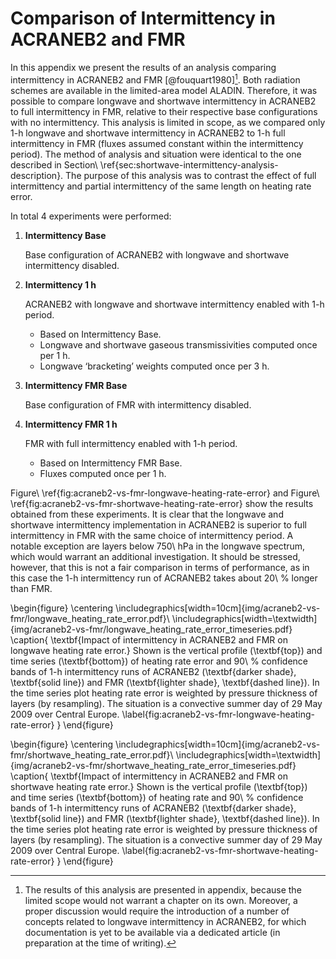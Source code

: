 Comparison of Intermittency in ACRANEB2 and FMR
===============================================

In this appendix we present the results of an analysis comparing
intermittency in ACRANEB2 and FMR [@fouquart1980][^appendix-note].
Both radiation schemes are available
in the limited-area model ALADIN. Therefore, it was possible to compare
longwave and shortwave intermittency in ACRANEB2 to full intermittency in FMR,
relative to their respective base configurations with no intermittency.
This analysis is limited in scope, as we compared only
1-h longwave and shortwave intermittency in ACRANEB2 to 1-h full intermittency
in FMR (fluxes assumed constant within the intermittency period).
The method of analysis and situation were identical to the one described in
Section\ \ref{sec:shortwave-intermittency-analysis-description}.
The purpose of this analysis was to contrast the effect of full intermittency
and partial intermittency of the same length on heating rate error.

[^appendix-note]: The results of this analysis are presented in appendix,
because the limited scope would not warrant a chapter on its own. Moreover,
a proper discussion would require the introduction of a number of concepts
related to longwave intermittency in ACRANEB2, for which documentation is yet
to be available via a dedicated article (in preparation at the time of writing).

In total 4 experiments were performed:

1. **Intermittency Base**
    
    Base configuration of ACRANEB2 with longwave and shortwave intermittency
    disabled.

2. **Intermittency 1 h**

    ACRANEB2 with longwave and shortwave intermittency enabled with 1-h
    period.

    * Based on Intermittency Base.
    * Longwave and shortwave gaseous transmissivities computed once per 1 h.
    * Longwave ‘bracketing’ weights computed once per 3 h.

3. **Intermittency FMR Base**

    Base configuration of FMR with intermittency disabled.

4. **Intermittency FMR 1 h**

    FMR with full intermittency enabled with 1-h period.

    * Based on Intermittency FMR Base.
    * Fluxes computed once per 1 h.

Figure\ \ref{fig:acraneb2-vs-fmr-longwave-heating-rate-error}
and Figure\ \ref{fig:acraneb2-vs-fmr-shortwave-heating-rate-error}
show the results obtained from these experiments.
It is clear that the longwave and shortwave intermittency implementation
in ACRANEB2 is superior to full intermittency in FMR with the same choice of
intermittency period. A notable exception are layers below 750\ hPa
in the longwave spectrum, which would warrant an additional investigation.
It should be stressed, however, that this is not a fair
comparison in terms of performance, as in this case the 1-h intermittency
run of ACRANEB2 takes about 20\ % longer than FMR.

\begin{figure}
\centering
\includegraphics[width=10cm]{img/acraneb2-vs-fmr/longwave_heating_rate_error.pdf}\\
\includegraphics[width=\textwidth]{img/acraneb2-vs-fmr/longwave_heating_rate_error_timeseries.pdf}
\caption{
\textbf{Impact of intermittency in ACRANEB2 and FMR on longwave heating rate error.}
Shown is the vertical profile (\textbf{top}) and time series (\textbf{bottom})
of heating rate error and 90\ \% confidence bands
of 1-h intermittency runs of ACRANEB2
(\textbf{darker shade}, \textbf{solid line}) and
FMR (\textbf{lighter shade}, \textbf{dashed line}). In the time series plot
heating rate error is weighted by pressure thickness of layers (by resampling).
The situation is a convective summer day of 29 May 2009 over Central Europe.
\label{fig:acraneb2-vs-fmr-longwave-heating-rate-error}
}
\end{figure}

\begin{figure}
\centering
\includegraphics[width=10cm]{img/acraneb2-vs-fmr/shortwave_heating_rate_error.pdf}\\
\includegraphics[width=\textwidth]{img/acraneb2-vs-fmr/shortwave_heating_rate_error_timeseries.pdf}
\caption{
\textbf{Impact of intermittency in ACRANEB2 and FMR on shortwave heating rate error.}
Shown is the vertical profile (\textbf{top}) and time series (\textbf{bottom})
of heating rate and 90\ \% confidence bands
of 1-h intermittency runs of ACRANEB2
(\textbf{darker shade}, \textbf{solid line}) and
FMR (\textbf{lighter shade}, \textbf{dashed line}). In the time series plot
heating rate error is weighted by pressure thickness of layers (by resampling).
The situation is a convective summer day of 29 May 2009 over Central Europe.
\label{fig:acraneb2-vs-fmr-shortwave-heating-rate-error}
}
\end{figure}
